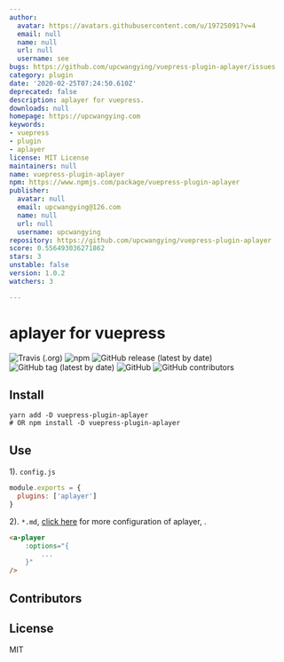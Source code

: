 ```yaml
---
author:
  avatar: https://avatars.githubusercontent.com/u/19725091?v=4
  email: null
  name: null
  url: null
  username: see
bugs: https://github.com/upcwangying/vuepress-plugin-aplayer/issues
category: plugin
date: '2020-02-25T07:24:50.610Z'
deprecated: false
description: aplayer for vuepress.
downloads: null
homepage: https://upcwangying.com
keywords:
- vuepress
- plugin
- aplayer
license: MIT License
maintainers: null
name: vuepress-plugin-aplayer
npm: https://www.npmjs.com/package/vuepress-plugin-aplayer
publisher:
  avatar: null
  email: upcwangying@126.com
  name: null
  url: null
  username: upcwangying
repository: https://github.com/upcwangying/vuepress-plugin-aplayer
score: 0.556493036271862
stars: 3
unstable: false
version: 1.0.2
watchers: 3

---
```


# aplayer for vuepress

![Travis (.org)](https://img.shields.io/travis/upcwangying/vuepress-plugin-aplayer)
![npm](https://img.shields.io/npm/v/vuepress-plugin-aplayer)
![GitHub release (latest by date)](https://img.shields.io/github/v/release/upcwangying/vuepress-plugin-aplayer)
![GitHub tag (latest by date)](https://img.shields.io/github/v/tag/upcwangying/vuepress-plugin-aplayer)
![GitHub](https://img.shields.io/github/license/upcwangying/vuepress-plugin-aplayer)
![GitHub contributors](https://img.shields.io/github/contributors/upcwangying/vuepress-plugin-aplayer)

## Install

```npm
yarn add -D vuepress-plugin-aplayer
# OR npm install -D vuepress-plugin-aplayer
```

## Use

1). `config.js`

```javascript
module.exports = {
  plugins: ['aplayer']
}
```

2). `*.md`, [click here](https://aplayer.js.org/) for more configuration of aplayer, .

```markdown
<a-player 
    :options="{
        ...
    }"
/>
```

## Contributors

<!-- ALL-CONTRIBUTORS-LIST:START - Do not remove or modify this section -->
<!-- prettier-ignore-start -->
<!-- markdownlint-disable -->

<!-- markdownlint-enable -->
<!-- prettier-ignore-end -->
<!-- ALL-CONTRIBUTORS-LIST:END -->

## License

MIT
